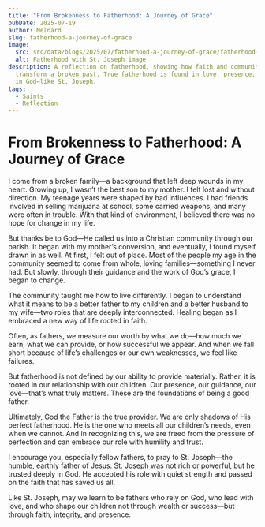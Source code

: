 ```yaml
---
title: "From Brokenness to Fatherhood: A Journey of Grace"
pubDate: 2025-07-19
author: Melnard
slug: fatherhood-a-journey-of-grace
image:
  src: src/data/blogs/2025/07/fatherhood-a-journey-of-grace/fatherhood-with-st-joseph.png
  alt: Fatherhood with St. Joseph image
description: A reflection on fatherhood, showing how faith and community can
  transform a broken past. True fatherhood is found in love, presence, and trust
  in God—like St. Joseph.
tags:
  - Saints
  - Reflection
---
```

# **From Brokenness to Fatherhood: A Journey of Grace**

I come from a broken family—a background that left deep wounds in my heart. Growing up, I wasn’t the best son to my mother. I felt lost and without direction. My teenage years were shaped by bad influences. I had friends involved in selling marijuana at school, some carried weapons, and many were often in trouble. With that kind of environment, I believed there was no hope for change in my life.

But thanks be to God—He called us into a Christian community through our parish. It began with my mother’s conversion, and eventually, I found myself drawn in as well. At first, I felt out of place. Most of the people my age in the community seemed to come from whole, loving families—something I never had. But slowly, through their guidance and the work of God’s grace, I began to change.

The community taught me how to live differently. I began to understand what it means to be a better father to my children and a better husband to my wife—two roles that are deeply interconnected. Healing began as I embraced a new way of life rooted in faith.

Often, as fathers, we measure our worth by what we do—how much we earn, what we can provide, or how successful we appear. And when we fall short because of life’s challenges or our own weaknesses, we feel like failures.

But fatherhood is not defined by our ability to provide materially. Rather, it is rooted in our relationship with our children. Our presence, our guidance, our love—that’s what truly matters. These are the foundations of being a good father.

Ultimately, God the Father is the true provider. We are only shadows of His perfect fatherhood. He is the one who meets all our children’s needs, even when we cannot. And in recognizing this, we are freed from the pressure of perfection and can embrace our role with humility and trust.

I encourage you, especially fellow fathers, to pray to St. Joseph—the humble, earthly father of Jesus. St. Joseph was not rich or powerful, but he trusted deeply in God. He accepted his role with quiet strength and passed on the faith that has saved us all.

Like St. Joseph, may we learn to be fathers who rely on God, who lead with love, and who shape our children not through wealth or success—but through faith, integrity, and presence.